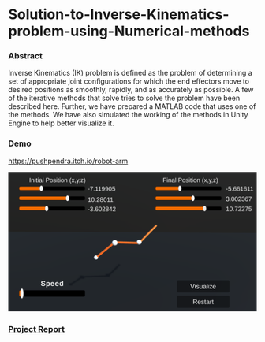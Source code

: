 # Solution-to-Inverse-Kinematics-problem-using-Numerical-methods

### Abstract
Inverse Kinematics (IK) problem is defined as the problem of determining a set of appropriate joint configurations for
which the end effectors move to desired positions as smoothly, rapidly, and as accurately as possible. A few of the iterative
methods that solve tries to solve the problem have been described here. Further, we have prepared a MATLAB code that
uses one of the methods. We have also simulated the working of the methods in Unity Engine to help better visualize it.

### Demo
https://pushpendra.itch.io/robot-arm

![demoimage](https://github.com/pps-19012/Solution-to-Inverse-Kinematics-problem-using-Numerical-methods/blob/main/robotarm.png)

### [Project Report](https://github.com/pps-19012/Solution-to-Inverse-Kinematics-problem-using-Numerical-methods/blob/main/Report_MA202_Project2.pdf)

